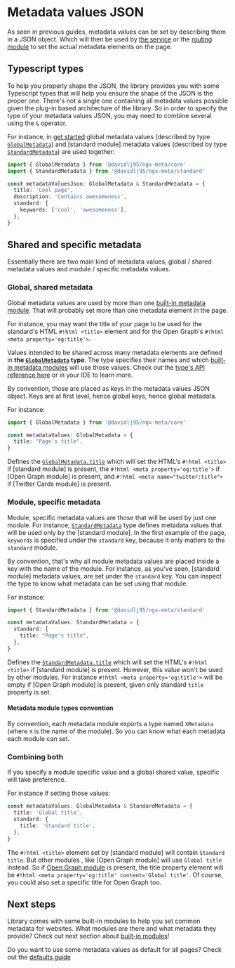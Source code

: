 # Metadata values JSON

As seen in previous guides, metadata values can be set by describing them in a JSON object. Which will then be used by [the service](set-metadata-using-service.md) or the [routing module](set-metadata-using-routing.md) to set the actual metadata elements on the page.

## Typescript types

To help you properly shape the JSON, the library provides you with some Typescript types that will help you ensure the shape of the JSON is the proper one. There's not a single one containing all metadata values possible given the plug-in based architecture of the library. So in order to specify the type of your metadata values JSON, you may need to combine several using the `&` operator.

For instance, in [get started](get-started.md) global metadata values (described by type [`GlobalMetadata`](ngx-meta.globalmetadata.md)) and [standard module] metadata values (described by type [`StandardMetadata`](ngx-meta.standardmetadata.md)) are used together:

```typescript
import { GlobalMetadata } from '@davidlj95/ngx-meta/core'
import { StandardMetadata } from '@davidlj95/ngx-meta/standard'

const metadataValuesJson: GlobalMetadata & StandardMetadata = {
  title: 'Cool page',
  description: 'Contains awesomeness',
  standard: {
    keywords: ['cool', 'awesomeness'],
  },
}
```

## Shared and specific metadata

Essentially there are two main kind of metadata values, global / shared metadata values and module / specific metadata values.

### Global, shared metadata

Global metadata values are used by more than one [built-in metadata module](../built-in-modules/index.md). That will probably set more than one metadata element in the page.

For instance, you may want the title of your page to be used for the standard's HTML `#!html <title>` element and for the Open Graph's `#!html <meta property='og:title'>`.

Values intended to be shared across many metadata elements are defined in **the [`GlobalMetadata`](ngx-meta.globalmetadata.md) type**. The type specifies their names and which [built-in metadata modules](../built-in-modules/index.md) will use those values. Check out the [type's API reference here](ngx-meta.globalmetadata.md) or in your IDE to learn more.

By convention, those are placed as keys in the metadata values JSON object. Keys are at first level, hence global keys, hence global metadata.

For instance:

```typescript
import { GlobalMetadata } from '@davidlj95/ngx-meta/core'

const metadataValues: GlobalMetadata = {
  title: "Page's title",
}
```

Defines the [`GlobalMetadata.title`](ngx-meta.globalmetadata.title.md) which will set the HTML's `#!html <title>` if [standard module] is present, the `#!html <meta property='og:title'>` if [Open Graph module] is present, and `#!html <meta name="twitter:title">` if [Twitter Cards module] is present.

### Module, specific metadata

Module, specific metadata values are those that will be used by just one module. For instance, [`StandardMetadata`](ngx-meta.standardmetadata.md) type defines metadata values that will be used only by the [standard module]. In the first example of the page, `keywords` is specified under the `standard` key, because it only matters to the `standard` module.

By convention, that's why all module metadata values are placed inside a key with the name of the module. For instance, as you've seen, [standard module] metadata values, are set under the `standard` key. You can inspect the type to know what metadata can be set using that module.

For instance:

```typescript
import { StandardMetadata } from '@davidlj95/ngx-meta/standard'

const metadataValues: StandardMetadata = {
  standard: {
    title: "Page's title",
  },
}
```

Defines the [`StandardMetadata.title`](ngx-meta.standard.title.md) which will set the HTML's `#!html <title>` if [standard module] is present. However, this value won't be used by other modules. For instance `#!html <meta property='og:title'>` will be empty if [Open Graph module] is present, given only standard `title` property is set.

#### Metadata module types convention

By convention, each metadata module exports a type named `XMetadata` (where `X` is the name of the module). So you can know what each metadata each module can set.

### Combining both

If you specify a module specific value and a global shared value, specific will take preference.

For instance if setting those values:

```typescript
const metadataValues: GlobalMetadata & StandardMetadata = {
  title: 'Global title',
  standard: {
    title: 'Standard title',
  },
}
```

The `#!html <title>` element set by [standard module] will contain `Standard title`. But other modules , like [Open Graph module] will use `Global title` instead. So if [Open Graph module](open-graph.md) is present, the title property element will be `#!html <meta property='og:title' content='Global title'`. Of course, you could also set a specific title for Open Graph too.

## Next steps

Library comes with some built-in modules to help you set common metadata for websites. What modules are there and what metadata they provide? Check out next section about [built-in modules](../built-in-modules/index.md)!

Do you want to use some metadata values as default for all pages? Check out the [defaults guide](defaults.md)
